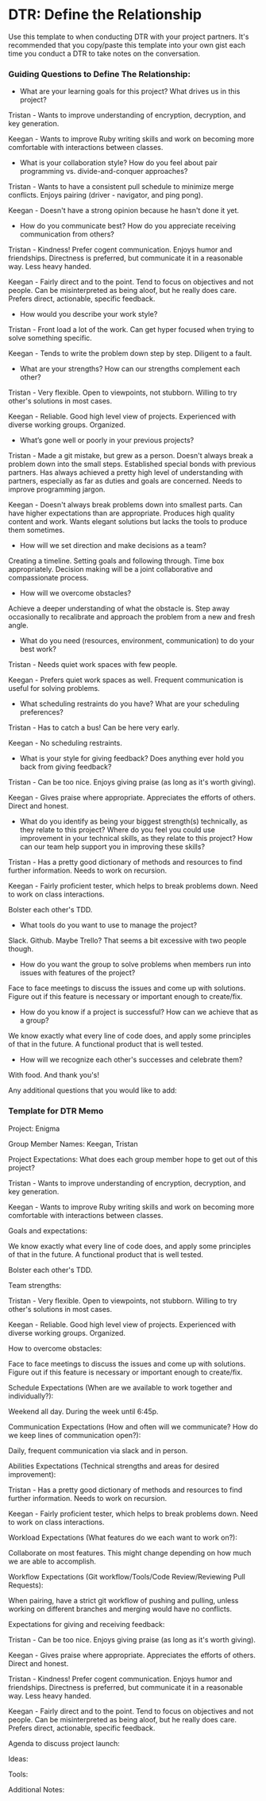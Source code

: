# DTR: Define the Relationship

Use this template to when conducting DTR with your project partners. It's recommended that you copy/paste this template into your own gist each time you conduct a DTR to take notes on the conversation.

### Guiding Questions to Define The Relationship:

* What are your learning goals for this project? What drives us in this project?

Tristan - Wants to improve understanding of encryption, decryption, and key generation.

Keegan - Wants to improve Ruby writing skills and work on becoming more comfortable with interactions between classes.

* What is your collaboration style? How do you feel about pair programming vs. divide-and-conquer approaches?

Tristan - Wants to have a consistent pull schedule to minimize merge conflicts. Enjoys pairing (driver - navigator, and ping pong).

Keegan - Doesn't have a strong opinion because he hasn't done it yet.

* How do you communicate best? How do you appreciate receiving communication from others?

Tristan - Kindness! Prefer cogent communication. Enjoys humor and friendships. Directness is preferred, but communicate it in a reasonable way. Less heavy handed.

Keegan - Fairly direct and to the point. Tend to focus on objectives and not people. Can be misinterpreted as being aloof, but he really does care. Prefers direct, actionable, specific feedback.

* How would you describe your work style?

Tristan - Front load a lot of the work. Can get hyper focused when trying to solve something specific.

Keegan - Tends to write the problem down step by step. Diligent to a fault.

* What are your strengths? How can our strengths complement each other?

Tristan - Very flexible. Open to viewpoints, not stubborn. Willing to try other's solutions in most cases.

Keegan - Reliable. Good high level view of projects. Experienced with diverse working groups. Organized.

* What’s gone well or poorly in your previous projects?

Tristan - Made a git mistake, but grew as a person. Doesn't always break a problem down into the small steps. Established special bonds with previous partners. Has always achieved a pretty high level of understanding with partners, especially as far as duties and goals are concerned. Needs to improve programming jargon.

Keegan - Doesn't always break problems down into smallest parts. Can have higher expectations than are appropriate. Produces high quality content and work. Wants elegant solutions but lacks the tools to produce them sometimes.

* How will we set direction and make decisions as a team?

Creating a timeline. Setting goals and following through. Time box appropriately. Decision making will be a joint collaborative and compassionate process.

* How will we overcome obstacles?

Achieve a deeper understanding of what the obstacle is. Step away occasionally to recalibrate and approach the problem from a new and fresh angle.

* What do you need (resources, environment, communication) to do your best work?

Tristan - Needs quiet work spaces with few people.

Keegan - Prefers quiet work spaces as well. Frequent communication is useful for solving problems.

* What scheduling restraints do you have? What are your scheduling preferences?

Tristan - Has to catch a bus! Can be here very early.

Keegan - No scheduling restraints.

* What is your style for giving feedback? Does anything ever hold you back from giving feedback?

Tristan - Can be too nice. Enjoys giving praise (as long as it's worth giving).

Keegan - Gives praise where appropriate. Appreciates the efforts of others. Direct and honest.

* What do you identify as being your biggest strength(s) technically, as they relate to this project? Where do you feel you could use improvement in your technical skills, as they relate to this project? How can our team help support you in improving these skills?

Tristan - Has a pretty good dictionary of methods and resources to find further information. Needs to work on recursion.

Keegan - Fairly proficient tester, which helps to break problems down. Need to work on class interactions.

Bolster each other's TDD.

* What tools do you want to use to manage the project?

Slack. Github. Maybe Trello? That seems a bit excessive with two people though.

* How do you want the group to solve problems when members run into issues with features of the project?

Face to face meetings to discuss the issues and come up with solutions. Figure out if this feature is necessary or important enough to create/fix.

* How do you know if a project is successful? How can we achieve that as a group?

We know exactly what every line of code does, and apply some principles of that in the future. A functional product that is well tested.

* How will we recognize each other's successes and celebrate them?

With food. And thank you's!

Any additional questions that you would like to add:






### Template for DTR Memo

Project: Enigma

Group Member Names: Keegan, Tristan

Project Expectations: What does each group member hope to get out of this project?

Tristan - Wants to improve understanding of encryption, decryption, and key generation.

Keegan - Wants to improve Ruby writing skills and work on becoming more comfortable with interactions between classes.

Goals and expectations:

We know exactly what every line of code does, and apply some principles of that in the future. A functional product that is well tested.

Bolster each other's TDD.

Team strengths:

Tristan - Very flexible. Open to viewpoints, not stubborn. Willing to try other's solutions in most cases.

Keegan - Reliable. Good high level view of projects. Experienced with diverse working groups. Organized.

How to overcome obstacles:

Face to face meetings to discuss the issues and come up with solutions. Figure out if this feature is necessary or important enough to create/fix.

Schedule Expectations (When are we available to work together and individually?):

Weekend all day. During the week until 6:45p.

Communication Expectations (How and often will we communicate? How do we keep lines of communication open?):

Daily, frequent communication via slack and in person.

Abilities Expectations (Technical strengths and areas for desired improvement):

Tristan - Has a pretty good dictionary of methods and resources to find further information. Needs to work on recursion.

Keegan - Fairly proficient tester, which helps to break problems down. Need to work on class interactions.

Workload Expectations (What features do we each want to work on?):

Collaborate on most features. This might change depending on how much we are able to accomplish.

Workflow Expectations (Git workflow/Tools/Code Review/Reviewing Pull Requests):

When pairing, have a strict git workflow of pushing and pulling, unless working on different branches and merging would have no conflicts.

Expectations for giving and receiving feedback:

Tristan - Can be too nice. Enjoys giving praise (as long as it's worth giving).

Keegan - Gives praise where appropriate. Appreciates the efforts of others. Direct and honest.

Tristan - Kindness! Prefer cogent communication. Enjoys humor and friendships. Directness is preferred, but communicate it in a reasonable way. Less heavy handed.

Keegan - Fairly direct and to the point. Tend to focus on objectives and not people. Can be misinterpreted as being aloof, but he really does care. Prefers direct, actionable, specific feedback.

Agenda to discuss project launch:

Ideas:

Tools:

Additional Notes:
